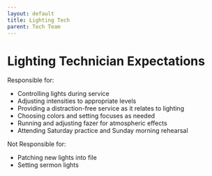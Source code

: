 ```yaml
---
layout: default
title: Lighting Tech
parent: Tech Team
---
```


# Lighting Technician Expectations

Responsible for:
- Controlling lights during service
- Adjusting intensities to appropriate levels
- Providing a distraction-free service as it relates to lighting
- Choosing colors and setting focuses as needed
- Running and adjusting fazer for atmospheric effects
- Attending Saturday practice and Sunday morning rehearsal

Not Responsible for:
- Patching new lights into file
- Setting sermon lights